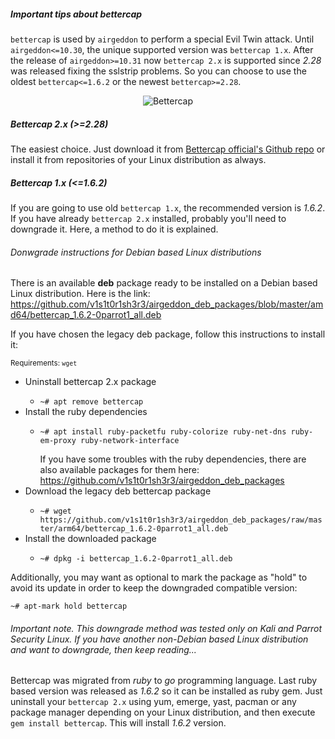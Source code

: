 ##### Important tips about bettercap

`bettercap` is used by `airgeddon` to perform a special Evil Twin attack. Until `airgeddon<=10.30`, the unique supported version was `bettercap 1.x`. After the release of `airgeddon>=10.31` now `bettercap 2.x` is supported since _2.28_ was released fixing the sslstrip problems. So you can choose to use the oldest `bettercap<=1.6.2` or the newest `bettercap>=2.28`.

<p align="center">
	<img src="https://raw.githubusercontent.com/v1s1t0r1sh3r3/airgeddon/master/imgs/wiki/bettercap_logo.png" title="Bettercap"/>
</p>

##### Bettercap 2.x (>=2.28)

The easiest choice. Just download it from [Bettercap official's Github repo] or install it from repositories of your Linux distribution as always.

##### Bettercap 1.x (<=1.6.2)

If you are going to use old `bettercap 1.x`, the recommended version is _1.6.2_. If you have already `bettercap 2.x` installed, probably you'll need to downgrade it. Here, a method to do it is explained.

###### Donwgrade instructions for Debian based Linux distributions

There is an available **deb** package ready to be installed on a Debian based Linux distribution. Here is the link: https://github.com/v1s1t0r1sh3r3/airgeddon_deb_packages/blob/master/amd64/bettercap_1.6.2-0parrot1_all.deb

If you have chosen the legacy deb package, follow this instructions to install it:

<sub>Requirements: <code>wget</code></sub>
<ul>
	<li>Uninstall bettercap 2.x package</li>
	<ul>
		<li><code>~# apt remove bettercap</code></li>
	</ul>
	<li>Install the ruby dependencies</li>
	<ul>
		<li><code>~# apt install ruby-packetfu ruby-colorize ruby-net-dns ruby-em-proxy ruby-network-interface</code></li>
	</ul>
	<ul>If you have some troubles with the ruby dependencies, there are also available packages for them here: <a href="https://github.com/v1s1t0r1sh3r3/airgeddon_deb_packages">https://github.com/v1s1t0r1sh3r3/airgeddon_deb_packages</a></ul>
	<li>Download the legacy deb bettercap package</li>
	<ul>
		<li><code>~# wget https://github.com/v1s1t0r1sh3r3/airgeddon_deb_packages/raw/master/arm64/bettercap_1.6.2-0parrot1_all.deb</code></li>
	</ul>
	<li>Install the downloaded package</li>
	<ul>
		<li><code>~# dpkg -i bettercap_1.6.2-0parrot1_all.deb</code></li>
	</ul>
</ul>

Additionally, you may want as optional to mark the package as "hold" to avoid its update in order to keep the downgraded compatible version:

`~# apt-mark hold bettercap`

###### Important note. This downgrade method was tested only on Kali and Parrot Security Linux. If you have another non-Debian based Linux distribution and want to downgrade, then keep reading...

Bettercap was migrated from _ruby_ to _go_ programming language. Last ruby based version was released as _1.6.2_ so it can be installed as ruby gem. Just uninstall your `bettercap 2.x` using yum, emerge, yast, pacman or any package manager depending on your Linux distribution, and then execute `gem install bettercap`. This will install _1.6.2_ version.

[Bettercap official's Github repo]: https://github.com/bettercap/bettercap